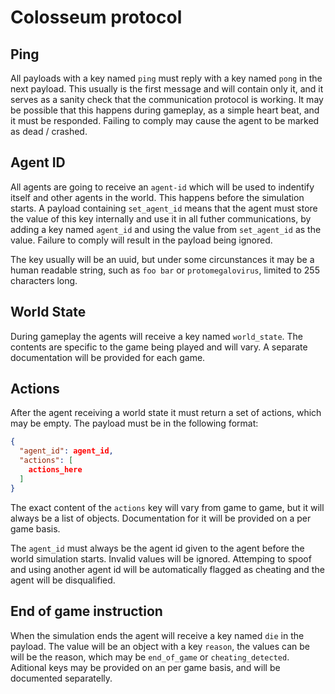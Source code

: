 # Colosseum protocol

## Ping

All payloads with a key named `ping` must reply with a key named `pong` in the
next payload. This usually is the first message and will contain only it, and
it serves as a sanity check that the communication protocol is working. It may
be possible that this happens during gameplay, as a simple heart beat, and it
must be responded. Failing to comply may cause the agent to be marked as dead /
crashed.

## Agent ID

All agents are going to receive an `agent-id` which will be used to indentify
itself and other agents in the world. This happens before the simulation
starts.  A payload containing `set_agent_id` means that the agent must store
the value of this key internally and use it in all futher communications, by
adding a key named `agent_id` and using the value from `set_agent_id` as the
value. Failure to comply will result in the payload being ignored.

The key usually will be an uuid, but under some circunstances it may be a human
readable string, such as `foo bar` or `protomegalovirus`, limited to 255
characters long.

## World State

During gameplay the agents will receive a key named `world_state`. The contents
are specific to the game being played and will vary. A separate documentation
will be provided for each game.

## Actions

After the agent receiving a world state it must return a set of actions, which
may be empty. The payload must be in the following format:
```json
{
  "agent_id": agent_id,
  "actions": [
    actions_here
  ]
}
```

The exact content of the `actions` key will vary from game to game, but it will
always be a list of objects. Documentation for it will be provided on a per
game basis.

The `agent_id` must always be the agent id given
to the agent before the world simulation starts. Invalid values will be
ignored.  Attemping to spoof and using another agent id will be automatically
flagged as cheating and the agent will be disqualified.

## End of game instruction

When the simulation ends the agent will receive a key named `die` in the
payload.  The value will be an object with a key `reason`, the values can be
will be the reason, which may be `end_of_game` or `cheating_detected`.
Aditional keys may be provided on an per game basis, and will be documented
separatelly.
